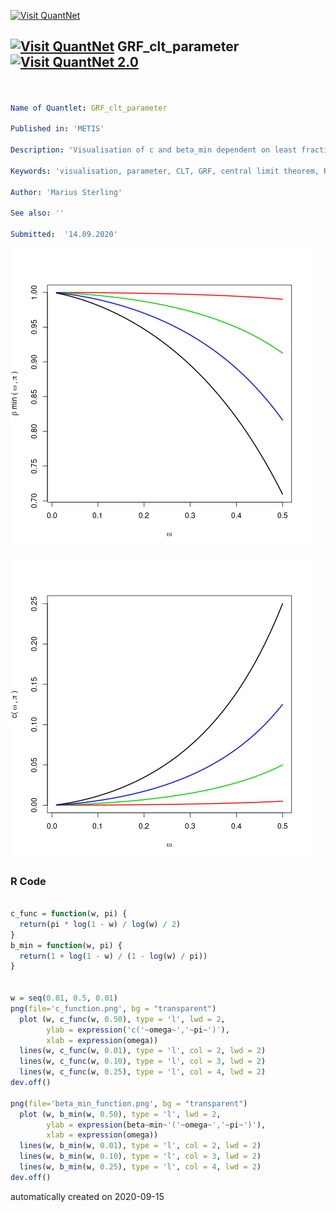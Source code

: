 [<img src="https://github.com/QuantLet/Styleguide-and-FAQ/blob/master/pictures/banner.png" width="888" alt="Visit QuantNet">](http://quantlet.de/)

## [<img src="https://github.com/QuantLet/Styleguide-and-FAQ/blob/master/pictures/qloqo.png" alt="Visit QuantNet">](http://quantlet.de/) **GRF_clt_parameter** [<img src="https://github.com/QuantLet/Styleguide-and-FAQ/blob/master/pictures/QN2.png" width="60" alt="Visit QuantNet 2.0">](http://quantlet.de/)

```yaml


Name of Quantlet: GRF_clt_parameter

Published in: 'METIS'

Description: 'Visualisation of c and beta_min dependent on least fraction omega and minimum bound for probability that specific feature is used as analysis for the behaviour of central limit theorem (CLT) of GRF.'

Keywords: 'visualisation, parameter, CLT, GRF, central limit theorem, RF'

Author: 'Marius Sterling'

See also: ''

Submitted:  '14.09.2020'

```

![Picture1](beta_min_function.png)

![Picture2](c_function.png)

### R Code
```r

c_func = function(w, pi) {
  return(pi * log(1 - w) / log(w) / 2)
}
b_min = function(w, pi) {
  return(1 + log(1 - w) / (1 - log(w) / pi))
}


w = seq(0.01, 0.5, 0.01)
png(file='c_function.png', bg = "transparent")
  plot (w, c_func(w, 0.50), type = 'l', lwd = 2,
        ylab = expression('c('~omega~','~pi~')'),
        xlab = expression(omega))
  lines(w, c_func(w, 0.01), type = 'l', col = 2, lwd = 2)
  lines(w, c_func(w, 0.10), type = 'l', col = 3, lwd = 2)
  lines(w, c_func(w, 0.25), type = 'l', col = 4, lwd = 2)
dev.off()

png(file='beta_min_function.png', bg = "transparent")
  plot (w, b_min(w, 0.50), type = 'l', lwd = 2,
        ylab = expression(beta~min~'('~omega~','~pi~')'),
        xlab = expression(omega))
  lines(w, b_min(w, 0.01), type = 'l', col = 2, lwd = 2)
  lines(w, b_min(w, 0.10), type = 'l', col = 3, lwd = 2)
  lines(w, b_min(w, 0.25), type = 'l', col = 4, lwd = 2)
dev.off()

```

automatically created on 2020-09-15